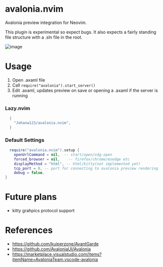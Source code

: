 # avalonia.nvim
Avalonia preview integration for Neovim.

This plugin is experimental so expect bugs. It also expects a fairly standing file structure with a .sln file in the root.


![image](https://github.com/Johanw123/avalonia.nvim/assets/5846087/2e7e066d-9056-4d97-bd41-33e7b9c7e0fb)

# Usage
1. Open .axaml file
2. Call `require("avalonia").start_server()` 
3. Edit .axaml, updates preview on save or opening a .axaml if the server is running

### Lazy.nvim
```lua
  {
    "Johanw123/avalonia.nvim",
  }
```

### Default Settings
```lua
  require("avalonia.nvim").setup {
    openUrlCommand = nil,  -- start/open/xdg-open
    forced_browser = nil,    -- firefox/chrome/msedge etc
    displayMethod = "html", -- html/kitty(not implemented yet)
    tcp_port = 0, -- port for connecting to avalonia preview rendering process, leave as 0 to let OS decide
    debug = false,
}
```
# Future plans
- kitty grahpics protocol support

# References
- https://github.com/kuiperzone/AvantGarde
- https://github.com/AvaloniaUI/Avalonia
- https://marketplace.visualstudio.com/items?itemName=AvaloniaTeam.vscode-avalonia

